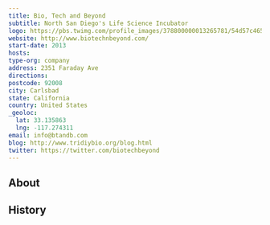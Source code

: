 ```yaml
---
title: Bio, Tech and Beyond
subtitle: North San Diego's Life Science Incubator
logo: https://pbs.twimg.com/profile_images/378800000013265781/54d57c46545546ea46e02c8be2d76716_400x400.jpeg
website: http://www.biotechnbeyond.com/
start-date: 2013
hosts:
type-org: company
address: 2351 Faraday Ave
directions:
postcode: 92008
city: Carlsbad
state: California
country: United States
_geoloc:
  lat: 33.135863
  lng: -117.274311
email: info@btandb.com
blog: http://www.tridiybio.org/blog.html
twitter: https://twitter.com/biotechbeyond
---
```


## About

## History
